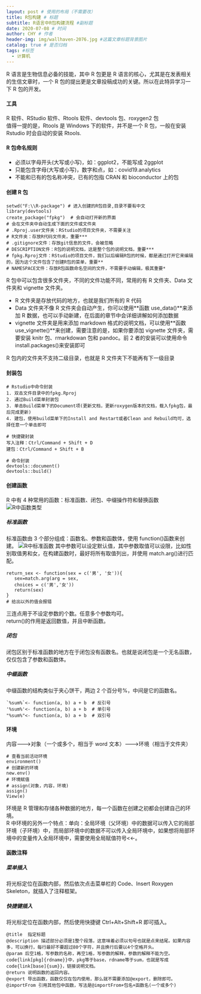 ```yaml
---
layout: post # 使用的布局（不需要改）
title: R包构建 # 标题
subtitle: R语言中R包构建流程 #副标题
date: 2020-07-08 # 时间
author: CHY # 作者
header-img: img/wallhaven-2076.jpg #这篇文章标题背景图片
catalog: true # 是否归档
tags: #标签
  - 计算机
---
```


R 语言是生物信息必备的技能，其中 R 包更是 R 语言的核心，尤其是在发表相关的生信文章时，一个 R 包的提出更是文章投稿成功的关键。所以在此特异学习一下 R 包的开发。

#### 工具

R 软件、RStudio 软件、Rtools 软件、devtools 包、roxygen2 包<br>
值得一提的是，Rtools 是 Windows 下的软件，并不是一个 R 包，一般在安装 Rstudio 时会自动的安装 Rtools.

#### R 包命名规则

- 必须以字母开头(大写或小写)，如：ggplot2，不能写成 2ggplot
- 只能包含字母(大写或小写)，数字和点，如：covid19.analytics
- 不能和已有的包名称冲突，已有的包指 CRAN 和 bioconductor 上的包

#### 创建 R 包

```
setwd("F:\\R-package") # 进入创建的R包目录,目录不要有中文
library(devtools)
create_package("fpkg")  # 会自动打开新的界面
# 会在文件夹中自动生成下面的文件或文件夹
# .Rproj.user文件夹：RStudio的项目文件夹，不需要关注
# R文件夹：存放R代码文件夹，重要***
# .gitignore文件：存放git信息的文件，会被忽略
# DESCRIPTION文件：R包的说明文档，这是整个包的说明文档，重要***
# fpkg.Rproj文件：RStudio的项目文件，我们以后编辑R包的时候，都是通过打开它来编辑的，因为这个文件包含了创建R包的菜单，重要**
# NAMESPACE文件：存放R包函数命名空间的文件，不需要手动编辑，极其重要*
```

R 包中可以包含很多文件夹，不同的文件功能不同，常用的有 R 文件夹、Data 文件夹和 vignette 文件夹。<br>

- R 文件夹是存放代码的地方，也就是我们所有的 R 代码
- Data 文件夹不像 R 文件夹会自动产生，你可以使用**函数 use_data()**来添加 R 数据，也可以手动新建，在后面的章节中会详细讲解如何添加数据
- vignette 文件夹是用来添加 markdown 格式的说明文档，可以使用**函数 use_vignette()**来创建，需要注意的是，如果你要添加 vignette 文件夹，需要安装 knitr 包、rmarkdowan 包和 pandoc。前 2 者的安装可以使用命令 install.packages()来安装即可

R 包内的文件夹不支持二级目录，也就是 R 文件夹下不能再有下一级目录

#### 封装包

```
# Rstudio中命令封装
1. 双击文件目录中的fpkg.Rproj
2. 通过Build菜单封装包
3. 单击Build菜单下的Document项(更新文档，更新roxygen版本的文档，载入fpkg包，最后完成更新)
4. 建包，使用build菜单下的Install and Restart或者Clean and Rebuild均可，选择任意一个单击即可
```

```
# 快捷键封装
写入注释：Ctrl/Command + Shift + D
建包：Ctrl/Command + Shift + B
```

```
# 命令封装
devtools::document()
devtools::build()
```

#### 创建函数

R 中有 4 种常用的函数：标准函数、闭包、中缀操作符和替换函数
![R中函数类型](https://github.com/chenhongyubio/chenhongyubio.github.io/raw/master/img/R函数.png)

##### 标准函数

标准函数由 3 个部分组成：函数名、参数和函数体，使用 function()函数来创建。
![R中标准函数](https://github.com/chenhongyubio/chenhongyubio.github.io/raw/master/img/R标准函数.png)
其中参数可以设定默认值，其中参数取值可以设限，比如性别取值男和女，在构建函数时，最好将所有取值列出，并使用 match.arg()进行匹配。<br>

```
return_sex <- function(sex = c('男', '女')){
   sex=match.arg(arg = sex,
   choices = c('男','女'))
   return(sex)
}
# 给出以外的值会报错
```

三连点用于不设定参数的个数。任意多个参数均可。<br>
return()的作用是返回数值，并且中断函数。<br>

##### 闭包

闭包区别于标准函数的地方在于闭包没有函数名。也就是说闭包是一个无名函数，仅仅包含了参数和函数体。

##### 中缀函数

中缀函数的结构类似于夹心饼干，两边 2 个百分号%，中间是它的函数名。

```
`%sum%`<- function(a, b) a + b  # 反引号
'%sum%'<- function(a, b) a + b  # 单引号
"%sum%"<- function(a, b) a + b  # 双引号
```

#### 环境

内容--->对象（一个或多个，相当于 word 文本）--->环境（相当于文件夹）<br>

```
# 查看当前活动环境
environment()
# 创建新的环境
new.env()
# 环境赋值
# assign(对象，内容，环境)
assign()
View(e)
```

环境是 R 管理和存储各种数据的地方，每一个函数在创建之初都会创建自己的环境。<br>
R 中环境的另外一个特点：单向：全局环境（父环境）中的数据可以传入它的局部环境（子环境）中，而局部环境中的数据不可以传入全局环境中，如果想将局部环境中的变量传入全局环境中，需要使用全局赋值符号<<-。<br>

#### 函数注释

##### 菜单插入

将光标定位在函数内部，然后依次点击菜单栏的 Code、Insert Roxygen Skeleton，就插入了注释框架。<br>

##### 快捷键插入

将光标定位在函数内部，然后使用快捷键 Ctrl+Alt+Shift+R 即可插入。<br>

```
@title  指定标题
@description 描述部分必须是1整个段落，这意味着必须以句号也就是点来结尾。如果内容多，可以换行，每行最好不要超过80个字符，并且换行后要以4个空格开头。
@param 后空1格，写参数的名称，再空1格，写参数的解释，参数的解释不能为空。code{link[pkg]{rdname}}中，pkg等于base，rdname等于sum，也就是写成code{link[base]{sum}}，链接说明文档。
@return 说明函数的返回内容。
@export 导出函数，函数仅仅在包内使用，那么就不需要添加@export，删除即可。
@importFrom 引用其他包中函数，写法是@importFrom+包名+函数名(一个或多个)
```
